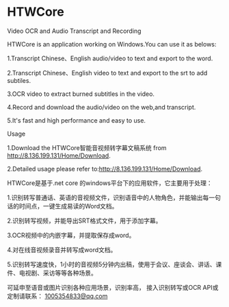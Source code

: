 # HTWCore
Video OCR and Audio Transcript and Recording


HTWCore is an application working on Windows.You can use it  as belows:

1.Transcript Chinese、English audio/video to text and export to the word.

2.Transcript Chinese、English video to text and export to the srt to add subtiles.

3.OCR video to extract burned subtitles in the video.

4.Record and download the audio/video on the web,and transcript.

5.It's fast and high performance and easy to use.

Usage

1.Download the HTWCore智能音视频转字幕文稿系统 from http://8.136.199.131/Home/Download.

2.Detailed usage please refer to:http://8.136.199.131/Home/Download.








HTWCore是基于.net core 的windows平台下的应用软件，它主要用于处理：

1.识别转写普通话、英语的音视频文件，识别语音中的人物角色，并能输出每一句话的时间点，一键生成易读的Word文档。

2.识别转写视频，并能导出SRT格式文件，用于添加字幕。

3.OCR视频中的内嵌字幕，并提取保存成word。

4.对在线音视频录音并转写成word文档。

5.识别转写速度快，1小时的音视频5分钟内出稿，使用于会议、座谈会、讲话、课件、电视剧、采访等等各种场景。







可延申至语音或图片识别各种应用场景，识别率高， 接入识别转写或OCR API或定制请联系：
1005354833@qq.com
